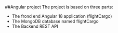 ##Angular project
The project is based on three parts: 
- The frond end Angular 18 application (flightCargo)
- The MongoDB database named flightCargo
- The Backend REST API
